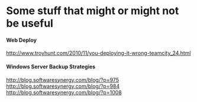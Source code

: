 # Some stuff that might or might not be useful

#### Web Deploy
http://www.troyhunt.com/2010/11/you-deploying-it-wrong-teamcity_24.html

#### Windows Server Backup Strategies
http://blog.softwaresynergy.com/blog/?p=975  
http://blog.softwaresynergy.com/blog/?p=984  
http://blog.softwaresynergy.com/blog/?p=1008